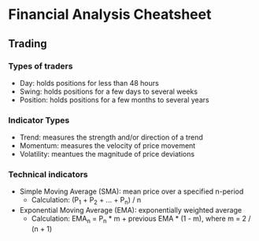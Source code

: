 # Financial Analysis Cheatsheet

## Trading

### Types of traders

- Day: holds positions for less than 48 hours
- Swing: holds positions for a few days to several weeks
- Position: holds positions for a few months to several years

### Indicator Types

- Trend: measures the strength and/or direction of a trend
- Momentum: measures the velocity of price movement
- Volatility: meantues the magnitude of price deviations

### Technical indicators

- Simple Moving Average (SMA): mean price over a specified n-period
  - Calculation: (P<sub>1</sub> + P<sub>2</sub> + ... + P<sub>n</sub>) / n
- Exponential Moving Average (EMA): exponentially weighted average
  - Calculation: EMA<sub>n</sub> = P<sub>n</sub> * m + previous EMA * (1 - m), where m = 2 / (n + 1)


